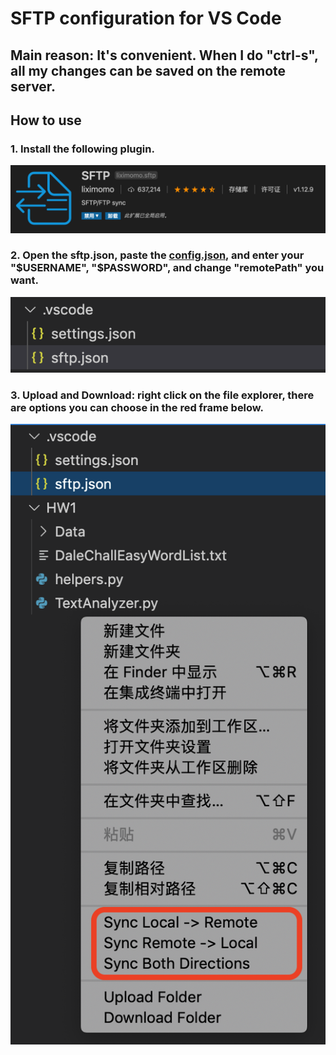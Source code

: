 # SFTP configuration for VS Code

## Main reason: It's convenient. When I do "ctrl-s", all my changes can be saved on the remote server.

## How to use

### 1. Install the following plugin.

![Image text](pic/1.png)

### 2. Open the sftp.json, paste the [config.json](config.json), and enter your "$USERNAME", "$PASSWORD", and change "remotePath" you want.

![Image text](pic/2.png)

### 3. Upload and Download: right click on the file explorer, there are options you can choose in the red frame below.

![Image text](pic/3.png)
